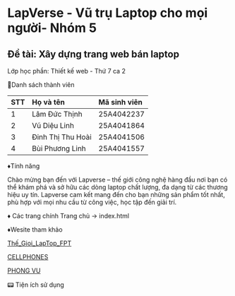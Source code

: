 # LapVerse - Vũ trụ Laptop cho mọi người- Nhóm 5


## Đề tài: Xây dựng trang web bán laptop 

Lớp học phần: Thiết kế web - Thứ 7 ca 2

:rocket:Danh sách thành viên

| STT | Họ và tên | Mã sinh viên  |
| :-- | :---    | :-------|
| 1   | Lâm Đức Thịnh | 25A4042237 |
| 2   | Vũ Diệu Linh  | 25A4041864 |
| 3   | Đinh Thị Thu Hoài | 25A4041506 |
| 4   | Bùi Phương Linh | 25A4041557 |



♦️Tính năng

Chào mừng bạn đến với Lapverse – thế giới công nghệ hàng đầu nơi bạn có thể khám phá và sở hữu các dòng laptop chất lượng, đa dạng từ các thương hiệu uy tín. Lapverse cam kết mang đến cho bạn những sản phẩm tốt nhất, phù hợp với mọi nhu cầu từ công việc, học tập đến giải trí.

♦ Các trang chính
    Trang chủ -> index.html
    
♦️Wesite tham khảo

[Thế_Gioi_LapTop_FPT](https://fptshop.com.vn/)

[CELLPHONES](https://cellphones.com.vn/)

[PHONG VU](https://phongvu.vn/)

📟 Tiện ích sử dụng
